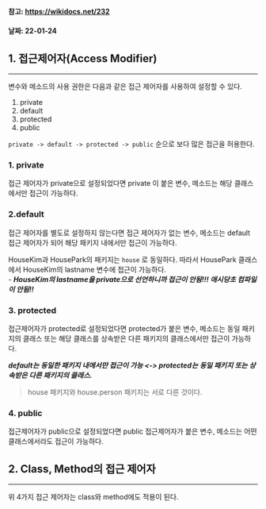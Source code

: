 #### 참고: https://wikidocs.net/232
#### 날짜: 22-01-24

## 1. 접근제어자(Access Modifier)
- - -
 변수와 메소드의 사용 권한은 다음과 같은 접근 제어자를 사용하여 설정할 수 있다.

 1. private
 2. default
 3. protected
 4. public

 `private -> default -> protected -> public` 순으로 보다 많은 접근을 허용한다.

### 1. private

접근 제어자가 private으로 설정되었다면 private 이 붙은 변수, 메소드는 해당 클래스에서만 접근이 가능하다.

### 2.default

접근 제어자를 별도로 설정하지 않는다면 접근 제어자가 없는 변수, 메소드는 default 접근 제어자가 되어 해당 패키지 내에서만 접근이 가능하다.

HouseKim과 HousePark의 패키지는 `house` 로 동일하다. 따라서 HousePark 클래스에서 HouseKim의 lastname 변수에 접근이 가능하다.  
    - ***HouseKim의 lastname을 private으로 선언하니까 접근이 안됨!!! 애시당초 컴파일이 안됨!!***

### 3. protected
접근제어자가 protected로 설정되었다면 protected가 붙은 변수, 메소드는 동일 패키지의 클래스 또는 해당 클래스를 상속받은 다른 패키지의 클래스에서만 접근이 가능하다.

***default는 동일한 패키지 내에서만 접근이 가능 <-> protected는 동일 패키지 또는 상속받은 다른 패키지의 클래스.***
> house 패키지와 house.person 패키지는 서로 다른 것이다.

### 4. public
접근제어자가 public으로 설정되었다면 public 접근제어자가 붙은 변수, 메소드는 어떤 클래스에서라도 접근이 가능하다.


## 2. Class, Method의 접근 제어자
- - -
위 4가지 접근 제어자는 class와 method에도 적용이 된다. 